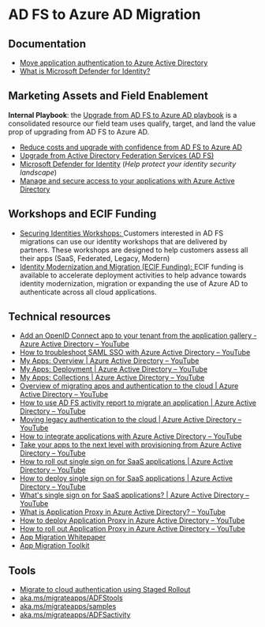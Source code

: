 # AD FS to Azure AD Migration

## Documentation

* [Move application authentication to Azure Active Directory](https://docs.microsoft.com/en-us/azure/active-directory/manage-apps/migrate-adfs-apps-to-azure)
* [What is Microsoft Defender for Identity?](https://docs.microsoft.com/en-us/defender-for-identity/what-is)

## Marketing Assets and Field Enablement
**Internal Playbook**: the [Upgrade from AD FS to Azure AD playbook](https://aka.ms/compete/security/ADFS-playbook) is a consolidated resource our field team uses qualify, target, and land the value prop of upgrading from AD FS to Azure AD. 

* [Reduce costs and upgrade with confidence from AD FS to Azure AD](https://aka.ms/adfstoaaddeck)
* [Upgrade from Active Directory Federation Services (AD FS)](https://www.microsoft.com/en-us/security/business/identity-access-management/upgrade-adfs)
* [Microsoft Defender for Identity](https://www.microsoft.com/en-us/security/business/threat-protection/identity-defender) (*Help protect your identity security landscape*)
* [Manage and secure access to your applications with Azure Active Directory](https://query.prod.cms.rt.microsoft.com/cms/api/am/binary/RE4rNUU)


## Workshops and ECIF Funding 
* [Securing Identities Workshops: ](https://partner.microsoft.com/en-us/membership/partner-incentives/build-intent-workshops-securing-identities) Customers interested in AD FS migrations can use our identity workshops that are delivered by partners. These workshops are designed to help customers assess all their apps (SaaS, Federated, Legacy, Modern)
* [Identity Modernization and Migration (ECIF Funding): ](https://www.microsoft.com/microsoft-365/partners/security-deployment-resources)ECIF funding is available to accelerate deployment activities to help advance towards identity modernization, migration or expanding the use of Azure AD to authenticate across all cloud applications.

## Technical resources

* [Add an OpenID Connect app to your tenant from the application gallery - Azure Active Directory – YouTube](https://www.youtube.com/watch?v=4kv-upsZCI0&list=PLLasX02E8BPBm1xNMRdvP6GtA6otQUqp0&index=2)
* [How to troubleshoot SAML SSO with Azure Active Directory – YouTube](https://www.youtube.com/watch?v=poQCJK0WPUk&list=PLLasX02E8BPBm1xNMRdvP6GtA6otQUqp0&index=10)
* [My Apps: Overview | Azure Active Directory – YouTube](https://www.youtube.com/watch?v=uB-JjuaV_qM&list=PLLasX02E8BPBm1xNMRdvP6GtA6otQUqp0&index=17)
* [My Apps: Deployment | Azure Active Directory – YouTube](https://www.youtube.com/watch?v=atj6Ivn5m0k&list=PLLasX02E8BPBm1xNMRdvP6GtA6otQUqp0&index=18)
* [My Apps: Collections | Azure Active Directory – YouTube](https://www.youtube.com/watch?v=KshHHzUXDI0&list=PLLasX02E8BPBm1xNMRdvP6GtA6otQUqp0&index=19)
* [Overview of migrating apps and authentication to the cloud | Azure Active Directory – YouTube](https://www.youtube.com/watch?v=J7qwUKjA36Q&list=PLLasX02E8BPBm1xNMRdvP6GtA6otQUqp0&index=37)
* [How to use AD FS activity report to migrate an application | Azure Active Directory – YouTube](https://www.youtube.com/watch?v=OThlTA239lU&list=PLLasX02E8BPBm1xNMRdvP6GtA6otQUqp0&index=38)
* [Moving legacy authentication to the cloud | Azure Active Directory – YouTube](https://www.youtube.com/watch?v=CjcrFAkcYLU&list=PLLasX02E8BPBm1xNMRdvP6GtA6otQUqp0&index=39)
* [How to integrate applications with Azure Active Directory – YouTube](https://www.youtube.com/watch?v=a3OOzqEh_Zw&list=PLLasX02E8BPBm1xNMRdvP6GtA6otQUqp0&index=60)
* [Take your apps to the next level with provisioning from Azure Active Directory – YouTube](https://www.youtube.com/watch?v=HRTiHt0nIHE&list=PLLasX02E8BPBm1xNMRdvP6GtA6otQUqp0&index=59)
* [How to roll out single sign on for SaaS applications | Azure Active Directory – YouTube](https://www.youtube.com/watch?v=vRA2Jbq5nCE&list=PLLasX02E8BPBm1xNMRdvP6GtA6otQUqp0&index=92)
* [How to deploy single sign on for SaaS applications | Azure Active Directory – YouTube](https://www.youtube.com/watch?v=kSfiDDNg14U&list=PLLasX02E8BPBm1xNMRdvP6GtA6otQUqp0&index=93)
* [What's single sign on for SaaS applications? | Azure Active Directory – YouTube](https://www.youtube.com/watch?v=YOvEghVPV0Y&list=PLLasX02E8BPBm1xNMRdvP6GtA6otQUqp0&index=94)
* [What is Application Proxy in Azure Active Directory? – YouTube](https://www.youtube.com/watch?v=GeMiyXkcehU&list=PLLasX02E8BPBm1xNMRdvP6GtA6otQUqp0&index=107)
* [How to deploy Application Proxy in Azure Active Directory – YouTube](https://www.youtube.com/watch?v=_2kWq5H4NhY&list=PLLasX02E8BPBm1xNMRdvP6GtA6otQUqp0&index=106)
* [How to roll out Application Proxy in Azure Active Directory – YouTube](https://www.youtube.com/watch?v=0mLFWcG95OA&list=PLLasX02E8BPBm1xNMRdvP6GtA6otQUqp0&index=105)
* [App Migration Whitepaper](https://aka.ms/migrateapps/whitepaper)
* [App Migration Toolkit ](https://aka.ms/MigrateApps)

## Tools
* [Migrate to cloud authentication using Staged Rollout](https://docs.microsoft.com/en-us/azure/active-directory/hybrid/how-to-connect-staged-rollout)
* [aka.ms/migrateapps/ADFStools](https://github.com/AzureAD/Deployment-Plans/tree/master/ADFS%20to%20AzureAD%20App%20Migration)
* [aka.ms/migrateapps/samples ](https://github.com/AzureAD/Deployment-Plans/tree/master/ADFS%20to%20AzureAD%20App%20Migration/samples)
* [aka.ms/migrateapps/ADFSactivity](https://aka.ms/migrateapps/ADFSactivity)

